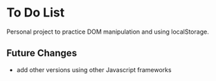 # To Do List

Personal project to practice DOM manipulation and using localStorage.

## Future Changes
- add other versions using other Javascript frameworks
